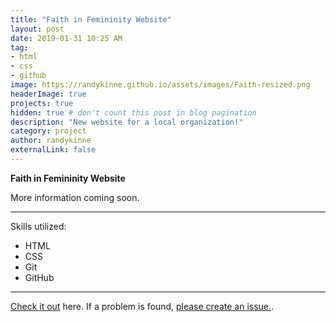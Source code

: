 ```yaml
---
title: "Faith in Femininity Website"
layout: post
date: 2019-01-31 10:25 AM
tag:
- html
- css
- github
image: https://randykinne.github.io/assets/images/Faith-resized.png
headerImage: true
projects: true
hidden: true # don't count this post in blog pagination
description: "New website for a local organization!"
category: project
author: randykinne
externalLink: false
---
```



 **Faith in Femininity Website**

More information coming soon.

---

Skills utilized:

- HTML
- CSS
- Git
- GitHub

---

[Check it out](http://faith-in-femininity.github.io) here.
If a problem is found, [please create an issue.](http://github.com/faith-in-femininity/faith-in-femininity.github.io/issues).
